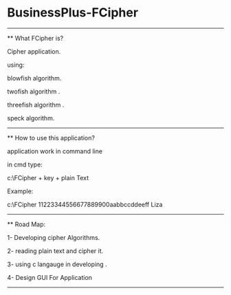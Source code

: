 # BusinessPlus-FCipher
_________________________
** What FCipher is? 

Cipher application.

using:

blowfish algorithm.

twofish algorithm .

threefish algorithm .

speck algorithm.

_____________________________________
** How to use this application?

application work in command line 

in cmd type:

c:\FCipher + key + plain Text

Example:

c:\FCipher 11223344556677889900aabbccddeeff Liza

________________________________________
** Road Map:

1- Developing cipher Algorithms.

2- reading plain text and cipher it.

3- using c langauge in developing .

4- Design GUI For Application
_________________________________________

